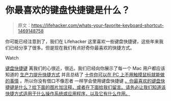 # 你最喜欢的键盘快捷键是什么？

> 原文：<https://lifehacker.com/whats-your-favorite-keyboard-shortcut-1469148758>

你可能已经注意到了，我们在 Lifehacker 这里喜欢一些键盘快捷键，这些年来我们已经分享了很多。但是现在我们有点好奇你最喜欢的快捷方式。

Watch

[键盘快捷键](http://lifehacker.com/tag/keyboard-shortcuts) 离我们的心很近，很近。我们已经向你展示了每一个 Mac 用户都应该知道的 [生产力提升快捷方式](https://lifehacker.com/7-productivity-boosting-keyboard-shortcuts-every-mac-us-1464245394) 并且总结了 [十件你可以在 PC 上不用触摸鼠标就能做的事情](http://lifehacker.com/10-things-you-can-do-on-a-pc-without-ever-touching-the-1443071119) 。所以你没有借口不像忍者 一样学会使用键盘快捷键 [。你最喜欢的键盘快捷键是什么？给下面的图片加注释，或者在下面给我们留言。请务必让我们知道该快捷方式适用于什么操作系统或应用程序，以及它有什么作用。](http://lifehacker.com/back-to-basics-learn-to-use-keyboard-shortcuts-like-a-5970089)